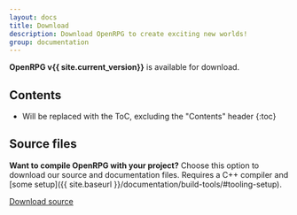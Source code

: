 ```yaml
---
layout: docs
title: Download
description: Download OpenRPG to create exciting new worlds!
group: documentation
---
```

**OpenRPG v{{ site.current_version}}** is available for download.

## Contents

* Will be replaced with the ToC, excluding the "Contents" header
{:toc}

<!-- ## OpenRPG installer

**Download OpenRPG's ready-to-use installer to easily managing your tabletop assets.** Includes compiled versions of all our programs and tools. Doesn't include documentation or source files.

<a href="{{ site.download.dist }}" class="btn btn-lg btn-bs">Download Bootstrap</a> -->

## Source files
**Want to compile OpenRPG with your project?** Choose this option to download our source and documentation files. Requires a C++ compiler and [some setup]({{ site.baseurl }}/documentation/build-tools/#tooling-setup).

<a href="{{ site.download.source }}" class="btn">Download source</a>